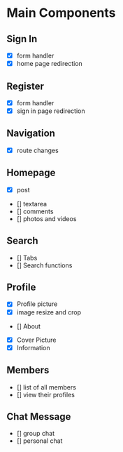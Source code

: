 # Main Components

## Sign In
- [x] form handler
- [x] home page redirection

## Register
- [x] form handler
- [x] sign in page redirection

## Navigation
- [x] route changes

## Homepage
- [x] post
- [] textarea
- [] comments
- [] photos and videos

## Search
- [] Tabs
- [] Search functions

## Profile
- [x] Profile picture
- [x] image resize and crop
- [] About
- [x] Cover Picture
- [x] Information

## Members
- [] list of all members
- [] view their profiles

## Chat Message
- [] group chat
- [] personal chat
